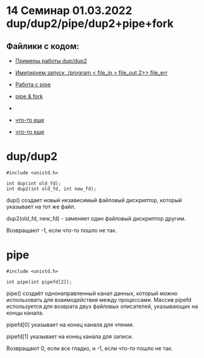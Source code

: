 # 14 Семинар 01.03.2022 dup/dup2/pipe/dup2+pipe+fork

## Файлики с кодом:

* [Примеры работы dup/dup2](dup.c)
* [Имитируем запуск   ./program < file_in > file_out 2>> file_err](dup_fork.c)
* [Работа с pipe](pipe_simple.c)
* [pipe & fork](pipe_fork.c)
* 
* [что-то еще](full_example.c)

* [что-то еще](program.c)


#  dup/dup2
```
#include <unistd.h>

int dup(int old_fd);
int dup2(int old_fd, int new_fd);
```

dup() создает новый независимый файловый дискриптор, который указывает на тот же файл. 

dup2(old_fd, new_fd) - заменяет один файловый дискриптор другим.

Возвращают -1, если что-то пошло не так.

#  pipe
```
#include <unistd.h>

int pipe(int pipefd[2]);
```
pipe() создаёт однонаправленный канал данных, который можно использовать для взаимодействия между процессами. Массив pipefd используется для возврата двух файловых описателей, указывающих на концы канала. 

pipefd[0] указывает на конец канала для чтения. 

pipefd[1] указывает на конец канала для записи. 

Возвращают 0, если все гладко, и -1, если что-то пошло не так.





